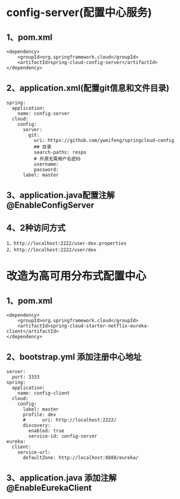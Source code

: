 config-server(配置中心服务)
===

1、pom.xml
---
    <dependency>
        <groupId>org.springframework.cloud</groupId>
        <artifactId>spring-cloud-config-server</artifactId>
    </dependency>
    
2、application.xml(配置git信息和文件目录)
---
    spring:
      application:
        name: config-server
      cloud:
        config:
          server:
            git:
              uri: https://github.com/yweifeng/springcloud-config
              ## 目录
              search-paths: respo
              # 开源无需用户名密码
              username:
              password:
          label: master
          
3、application.java配置注解 @EnableConfigServer
---

4、2种访问方式
---
    1、http://localhost:2222/user-dev.properties
    2、http://localhost:2222/user/dev
    
    
改造为高可用分布式配置中心
===

1、pom.xml
---
    <dependency>
        <groupId>org.springframework.cloud</groupId>
        <artifactId>spring-cloud-starter-netflix-eureka-client</artifactId>
    </dependency>

2、bootstrap.yml 添加注册中心地址
---
    server:
      port: 3333
    spring:
      application:
        name: config-client
      cloud:
        config:
          label: master
          profile: dev
          #      uri: http://localhost:2222/
          discovery:
            enabled: true
            service-id: config-server
    eureka:
      client:
        service-url:
          defaultZone: http://localhost:8888/eureka/
    
3、application.java 添加注解 @EnableEurekaClient
---